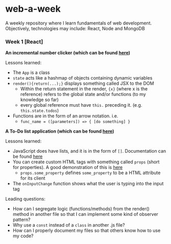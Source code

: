 # web-a-week

A weekly repository where I learn fundamentals of web development. Objectively, technologies may include: React, Node and MongoDB

### Week 1 [React]
**An incremental number clicker (which can be found [here](https://github.com/obDann/web-a-week/blob/d2d9bc296b092dd463ef35888763524d1b1ccc71/week_1/src/App.js))**

Lessons learned:
  * The `App` is a class
  * `state` acts like a hashmap of objects containing dynamic variables
  * `render(){return(...);}` displays something called JSX to the DOM
    * Within the return statement in the render, `{x}` (where x is the reference) refers to the global state and/or functions (to my knowledge so far)
    * every global reference must have `this.` preceding it. (e.g. `this.state.todos`)
  * Functions are in the form of an arrow notation. i.e.
    * `func_name = ([parameters]) => { [do something] }`

**A To-Do list application (which can be found [here](https://github.com/obDann/web-a-week/blob/master/week_1/src/App.js))**

Lessons learned:
  * JavaScript does have lists, and it is in the form of `[]`. Documentation can be found [here](https://developer.mozilla.org/en-US/docs/Web/JavaScript/Reference/Global_Objects/Array)
  * You can create custom HTML tags with something called `props` (short for properties). A good demonstration of this is [here](https://github.com/obDann/web-a-week/blob/master/week_1/src/SingleTodo.js)
    * `props.some_property` defines `some_property` to be a HTML attribute for its client
  * The `onInputChange` function shows what the user is typing into the input tag

Leading questions:
  * How can I segregate logic (functions/methods) from the render() method in another file so that I can implement some kind of observer pattern? 
  * Why use a `const` instead of a `class` in another .js file?
  * How can I properly document my files so that others know how to use my code?
